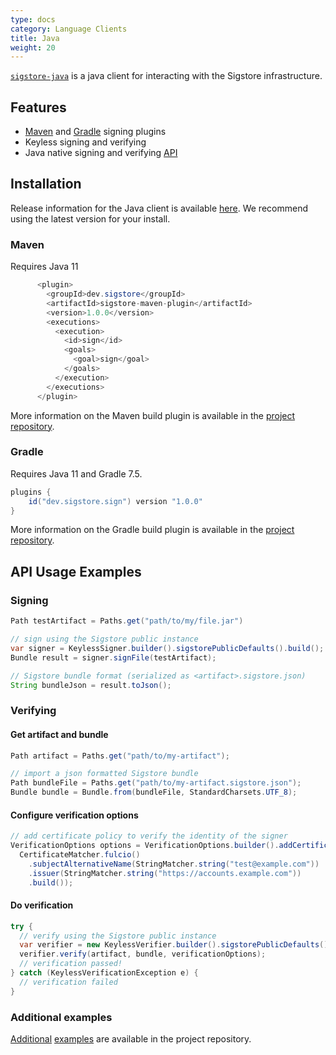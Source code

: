 ```yaml
---
type: docs
category: Language Clients
title: Java
weight: 20
---
```


[`sigstore-java`](https://github.com/sigstore/sigstore-java#sigstore-java) is a java client for interacting with the Sigstore infrastructure.

## Features

- [Maven](https://github.com/sigstore/sigstore-java/tree/main/sigstore-maven-plugin) and [Gradle](https://github.com/sigstore/sigstore-java/tree/main/sigstore-gradle) signing plugins
- Keyless signing and verifying
- Java native signing and verifying [API](https://javadoc.io/doc/dev.sigstore/sigstore-java)

## Installation

Release information for the Java client is available [here](https://github.com/sigstore/sigstore-java/releases). We recommend using the latest version for your install.

### Maven

Requires Java 11

```java
      <plugin>
        <groupId>dev.sigstore</groupId>
        <artifactId>sigstore-maven-plugin</artifactId>
        <version>1.0.0</version>
        <executions>
          <execution>
            <id>sign</id>
            <goals>
              <goal>sign</goal>
            </goals>
          </execution>
        </executions>
      </plugin>
```

More information on the Maven build plugin is available in the [project repository](https://github.com/sigstore/sigstore-java/tree/main/sigstore-maven-plugin#sigstore-maven-plugin).

### Gradle

Requires Java 11 and Gradle 7.5.

```java
plugins {
    id("dev.sigstore.sign") version "1.0.0"
}
```

More information on the Gradle build plugin is available in the [project repository](https://github.com/sigstore/sigstore-java/tree/main/sigstore-gradle#sigstore-gradle).

## API Usage Examples

### Signing

```java
Path testArtifact = Paths.get("path/to/my/file.jar")

// sign using the Sigstore public instance
var signer = KeylessSigner.builder().sigstorePublicDefaults().build();
Bundle result = signer.signFile(testArtifact);

// Sigstore bundle format (serialized as <artifact>.sigstore.json)
String bundleJson = result.toJson();
```

### Verifying

#### Get artifact and bundle

```java
Path artifact = Paths.get("path/to/my-artifact");

// import a json formatted Sigstore bundle
Path bundleFile = Paths.get("path/to/my-artifact.sigstore.json");
Bundle bundle = Bundle.from(bundleFile, StandardCharsets.UTF_8);
```

#### Configure verification options

```java
// add certificate policy to verify the identity of the signer
VerificationOptions options = VerificationOptions.builder().addCertificateMatchers(
  CertificateMatcher.fulcio()
    .subjectAlternativeName(StringMatcher.string("test@example.com"))
    .issuer(StringMatcher.string("https://accounts.example.com"))
    .build());
```

#### Do verification

```java
try {
  // verify using the Sigstore public instance
  var verifier = new KeylessVerifier.builder().sigstorePublicDefaults().build();
  verifier.verify(artifact, bundle, verificationOptions);
  // verification passed!
} catch (KeylessVerificationException e) {
  // verification failed
}
```

### Additional examples

[Additional](https://github.com/sigstore/sigstore-java/tree/main/examples/hello-world#sigstore-examples) [examples](https://github.com/sigstore/sigstore-java/tree/main/examples/pgp#pgp-test-keys-for-examples) are available in the project repository.
